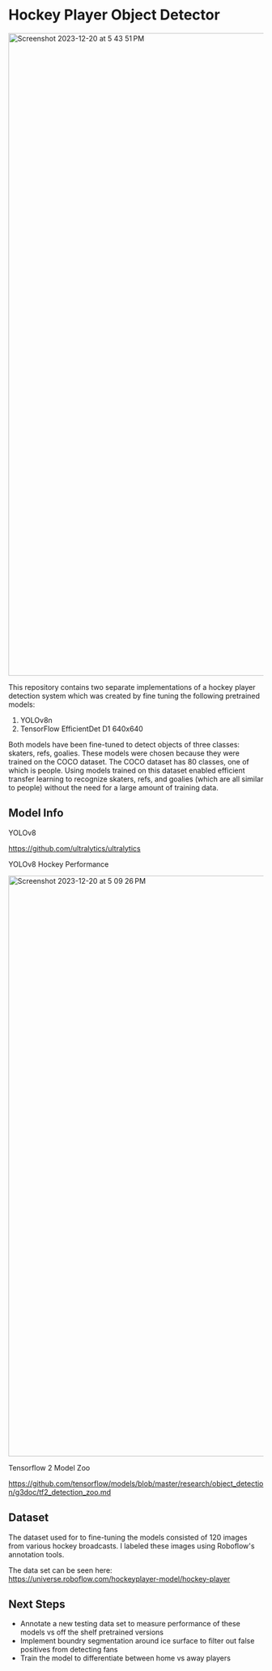 # Hockey Player Object Detector


<img width="1267" alt="Screenshot 2023-12-20 at 5 43 51 PM" src="https://github.com/candrle20/HockeyDetector/assets/136523247/d340cd2d-efa7-4fc3-bab0-af5f53aa7710">




This repository contains two separate implementations of a hockey player detection system which was created by fine tuning the following pretrained models:

1. YOLOv8n
2. TensorFlow EfficientDet D1 640x640

Both models have been fine-tuned to detect objects of three classes: skaters, refs, goalies. These models were chosen because they were trained on the COCO dataset. The COCO dataset has 80 classes, one of which is people. Using models trained on this dataset enabled efficient transfer learning to recognize skaters, refs, and goalies (which are all similar to people) without the need for a large amount of training data.


## Model Info

YOLOv8

https://github.com/ultralytics/ultralytics

YOLOv8 Hockey Performance


<img width="1145" alt="Screenshot 2023-12-20 at 5 09 26 PM" src="https://github.com/candrle20/HockeyDetector/assets/136523247/8654e684-6fc2-4036-94e6-d09bcc51e20d">



Tensorflow 2 Model Zoo

https://github.com/tensorflow/models/blob/master/research/object_detection/g3doc/tf2_detection_zoo.md


## Dataset

The dataset used for to fine-tuning the models consisted of 120 images from various hockey broadcasts. I labeled these images using Roboflow's annotation tools. 

The data set can be seen here: https://universe.roboflow.com/hockeyplayer-model/hockey-player

## Next Steps

- Annotate a new testing data set to measure performance of these models vs off the shelf pretrained versions
- Implement boundry segmentation around ice surface to filter out false positives from detecting fans
- Train the model to differentiate between home vs away players


